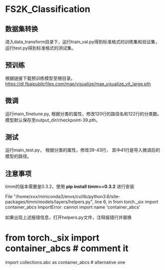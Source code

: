 # FS2K_Classification

## 数据集转换
进入data_transform目录下，运行train_val.py得到标准格式的训练集和验证集，运行test.py得到标准格式的测试集。

## 预训练
根据链接下载预训练模型至根目录。
https://dl.fbaipublicfiles.com/mae/visualize/mae_visualize_vit_large.pth

## 微调
运行main_finetune.py, 根据分类的属性，修改120行的路径名和122行的分类数。 模型默认保存至output_dir/checkpoint-39.pth。

## 测试
运行main_test.py， 根据分类的属性，修改39-43行， 其中41行是导入微调后的模型的路径。

## 注意事项
timm的版本需要是0.3.2，使用 **pip install timm==0.3.2** 进行安装

File "/home/xxx/miniconda3/envs/cv/lib/python3.6/site-packages/timm/models/layers/helpers.py", line 6, in <module>
from torch._six import container_abcs
ImportError: cannot import name 'container_abcs'

如果出现上述报错信息，打开helpers.py文件，注释报错行并替换
# from torch._six import container_abcs   # comment it
import collections.abc as container_abcs  # alternative one
